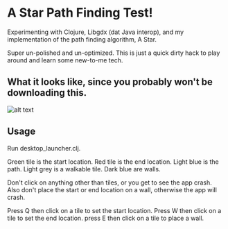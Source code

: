 # A Star Path Finding Test!

Experimenting with Clojure, Libgdx (dat Java interop), and my implementation of the path finding algorithm, A Star.

Super un-polished and un-optimized.
This is just a quick dirty hack to play around and learn some new-to-me tech.

## What it looks like, since you probably won't be downloading this.

![alt text](http://i.imgur.com/NsdfOh9.gif "Oops.")

## Usage

Run desktop_launcher.clj.

Green tile is the start location.
Red tile is the end location.
Light blue is the path.
Light grey is a walkable tile. 
Dark blue are walls.

Don't click on anything other than tiles, or you get to see the app crash.
Also don't place the start or end location on a wall, otherwise the app will crash.

Press Q then click on a tile to set the start location.
Press W then click on a tile to set the end location.
press E then click on a tile to place a wall.
